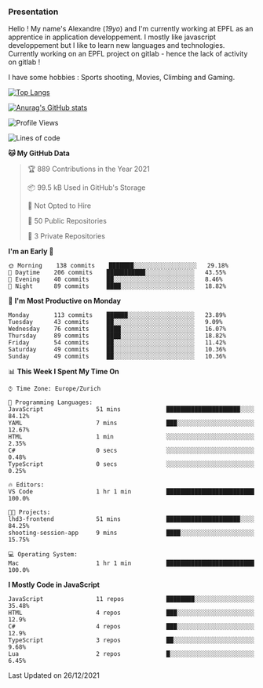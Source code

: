 ### Presentation

Hello ! My name's Alexandre (_19yo_) and I'm currently working at EPFL as an apprentice in application developpement. I mostly like javascript developpement but I like to learn new languages and technologies. Currently working on an EPFL project on gitlab - hence the lack of activity on gitlab !

I have some hobbies : Sports shooting, Movies, Climbing and Gaming.

[![Top Langs](https://github-readme-stats.vercel.app/api/top-langs/?username=jaavlex&layout=compact&langs_count=8&theme=react)](https://github.com/anuraghazra/github-readme-stats)

[![Anurag's GitHub stats](https://github-readme-stats.vercel.app/api?username=jaavlex&theme=react&show_icons=true&count_private=true)](https://github.com/anuraghazra/github-readme-stats)

<!--START_SECTION:waka-->
![Profile Views](http://img.shields.io/badge/Profile%20Views-3-blue)

![Lines of code](https://img.shields.io/badge/From%20Hello%20World%20I%27ve%20Written-181%20Thousand%20lines%20of%20code-blue)

**🐱 My GitHub Data** 

> 🏆 889 Contributions in the Year 2021
 > 
> 📦 99.5 kB Used in GitHub's Storage 
 > 
> 🚫 Not Opted to Hire
 > 
> 📜 50 Public Repositories 
 > 
> 🔑 3 Private Repositories  
 > 
**I'm an Early 🐤** 

```text
🌞 Morning    138 commits    ███████░░░░░░░░░░░░░░░░░░   29.18% 
🌆 Daytime    206 commits    ███████████░░░░░░░░░░░░░░   43.55% 
🌃 Evening    40 commits     ██░░░░░░░░░░░░░░░░░░░░░░░   8.46% 
🌙 Night      89 commits     ████░░░░░░░░░░░░░░░░░░░░░   18.82%

```
📅 **I'm Most Productive on Monday** 

```text
Monday       113 commits    ██████░░░░░░░░░░░░░░░░░░░   23.89% 
Tuesday      43 commits     ██░░░░░░░░░░░░░░░░░░░░░░░   9.09% 
Wednesday    76 commits     ████░░░░░░░░░░░░░░░░░░░░░   16.07% 
Thursday     89 commits     ████░░░░░░░░░░░░░░░░░░░░░   18.82% 
Friday       54 commits     ██░░░░░░░░░░░░░░░░░░░░░░░   11.42% 
Saturday     49 commits     ██░░░░░░░░░░░░░░░░░░░░░░░   10.36% 
Sunday       49 commits     ██░░░░░░░░░░░░░░░░░░░░░░░   10.36%

```


📊 **This Week I Spent My Time On** 

```text
⌚︎ Time Zone: Europe/Zurich

💬 Programming Languages: 
JavaScript               51 mins             █████████████████████░░░░   84.12% 
YAML                     7 mins              ███░░░░░░░░░░░░░░░░░░░░░░   12.67% 
HTML                     1 min               ░░░░░░░░░░░░░░░░░░░░░░░░░   2.35% 
C#                       0 secs              ░░░░░░░░░░░░░░░░░░░░░░░░░   0.48% 
TypeScript               0 secs              ░░░░░░░░░░░░░░░░░░░░░░░░░   0.25%

🔥 Editors: 
VS Code                  1 hr 1 min          █████████████████████████   100.0%

🐱‍💻 Projects: 
lhd3-frontend            51 mins             █████████████████████░░░░   84.25% 
shooting-session-app     9 mins              ████░░░░░░░░░░░░░░░░░░░░░   15.75%

💻 Operating System: 
Mac                      1 hr 1 min          █████████████████████████   100.0%

```

**I Mostly Code in JavaScript** 

```text
JavaScript               11 repos            ████████░░░░░░░░░░░░░░░░░   35.48% 
HTML                     4 repos             ███░░░░░░░░░░░░░░░░░░░░░░   12.9% 
C#                       4 repos             ███░░░░░░░░░░░░░░░░░░░░░░   12.9% 
TypeScript               3 repos             ██░░░░░░░░░░░░░░░░░░░░░░░   9.68% 
Lua                      2 repos             █░░░░░░░░░░░░░░░░░░░░░░░░   6.45%

```



 Last Updated on 26/12/2021
<!--END_SECTION:waka-->
